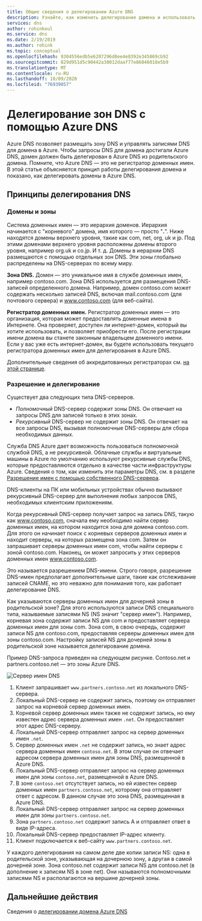 ```yaml
---
title: Общие сведения о делегировании Azure DNS
description: Узнайте, как изменить делегирование домена и использовать серверы имен Azure DNS для размещения домена.
services: dns
author: rohinkoul
ms.service: dns
ms.date: 2/19/2019
ms.author: rohink
ms.topic: conceptual
ms.openlocfilehash: 9304556edb5e6207296d8ee4e8392e345869cb92
ms.sourcegitcommit: 829d951d5c90442a38012daaf77e86046018e5b9
ms.translationtype: MT
ms.contentlocale: ru-RU
ms.lasthandoff: 10/09/2020
ms.locfileid: "76939057"
---
```

# <a name="delegation-of-dns-zones-with-azure-dns"></a>Делегирование зон DNS с помощью Azure DNS

Azure DNS позволяет размещать зону DNS и управлять записями DNS для домена в Azure. Чтобы запросы DNS для домена достигали Azure DNS, домен должен быть делегирован в Azure DNS из родительского домена. Помните, что Azure DNS — это не регистратор доменных имен. В этой статье объясняется принцип работы делегирования домена и показано, как делегировать домены в Azure DNS.

## <a name="how-dns-delegation-works"></a>Принципы делегирования DNS

### <a name="domains-and-zones"></a>Домены и зоны

Система доменных имен — это иерархия доменов. Иерархия начинается с "корневого" домена, имя которого — просто "**.**".  Ниже находятся домены верхнего уровня, такие как com, net, org, uk и jp.  Под этими доменами верхнего уровня расположены домены второго уровня, например org.uk и co.jp.  И т. д. Домены в иерархии DNS размещаются с помощью отдельных зон DNS. Эти зоны глобально распределены на DNS-серверах по всему миру.

**Зона DNS.** Домен — это уникальное имя в службе доменных имен, например contoso.com. Зона DNS используется для размещения DNS-записей определенного домена. Например, домен contoso.com может содержать несколько записей DNS, включая mail.contoso.com (для почтового сервера) и www.contoso.com (для веб-сайта).

**Регистратор доменных имен.** Регистратор доменных имен — это организация, которая может предоставлять доменные имена в Интернете. Она проверяет, доступен ли интернет-домен, который вы хотите использовать, и позволяет приобрести его. После регистрации имени домена вы станете законным владельцем доменного имени. Если у вас уже есть интернет-домен, вы будете использовать текущего регистратора доменных имен для делегирования в Azure DNS.

Дополнительные сведения об аккредитованных регистраторах см. [на этой странице](https://www.icann.org/registrar-reports/accredited-list.html).

### <a name="resolution-and-delegation"></a>Разрешение и делегирование

Существует два следующих типа DNS-серверов.

* *Полномочный* DNS-сервер содержит зоны DNS. Он отвечает на запросы DNS для записей только в этих зонах.
* *Рекурсивный* DNS-сервер не содержит зоны DNS. Он отвечает на все запросы DNS, вызывая полномочные DNS-серверы для сбора необходимых данных.

Служба DNS Azure дает возможность пользоваться полномочной службой DNS,  а не рекурсивной. Облачные службы и виртуальные машины в Azure по умолчанию используют рекурсивные службы DNS, которые предоставляются отдельно в качестве части инфраструктуры Azure. Сведения о том, как изменить эти параметры DNS, см. в разделе [Разрешение имен с помощью собственного DNS-сервера](../virtual-network/virtual-networks-name-resolution-for-vms-and-role-instances.md#name-resolution-that-uses-your-own-dns-server).

DNS-клиенты на ПК или мобильных устройствах обычно вызывают рекурсивный DNS-сервер для выполнения любых запросов DNS, необходимых клиентским приложениям.

Когда рекурсивный DNS-сервер получает запрос на запись DNS, такую как www.contoso.com, сначала ему необходимо найти сервер доменных имен, на котором находится зона для домена contoso.com. Для этого он начинает поиск с корневых серверов доменных имен и находит серверы, на которых размещена зона com. Затем он запрашивает серверы доменных имен com, чтобы найти серверы с зоной contoso.com.  Наконец, он может запросить у этих серверов доменных имен www.contoso.com.

Это называется разрешением DNS-имени. Строго говоря, разрешение DNS-имен предполагает дополнительные шаги, такие как отслеживание записей CNAME, но это неважно для понимания того, как работает делегирование DNS.

Как указываются серверы доменных имен для дочерней зоны в родительской зоне? Для этого используются записи DNS специального типа, называемые записями NS (NS значит "сервер имен"). Например, корневая зона содержит записи NS для com и предоставляет сервера доменных имен для зоны com. Зона com, в свою очередь, содержит записи NS для contoso.com, предоставляя серверы доменных имен для зоны contoso.com. Настройку записей NS для дочерней зоны в родительской зоне называется делегирование домена.

Пример DNS-запроса приведен на следующем рисунке. Contoso.net и partners.contoso.net — это зоны Azure DNS.

![Сервер имен DNS](./media/dns-domain-delegation/image1.png)

1. Клиент запрашивает `www.partners.contoso.net` из локального DNS-сервера.
2. Локальный DNS-сервер не содержит запись, поэтому он отправляет запрос на корневой сервер доменных имен.
3. Корневой сервер доменных имен также не содержит запись, но ему известен адрес сервера доменных имен `.net`. Он предоставляет этот адрес DNS-серверу.
4. Локальный DNS-сервер отправляет запрос на сервер доменных имен `.net`.
5. Сервер доменных имен `.net` не содержит запись, но знает адрес сервера доменных имен `contoso.net`. В этом случае он отвечает адресом сервера доменных имен для зоны DNS, размещенной в Azure DNS.
6. Локальный DNS-сервер отправляет запрос на сервер доменных имен для зоны `contoso.net`, размещенной в Azure DNS.
7. В зоне `contoso.net` отсутствует запись, но ей известен сервер доменных имен `partners.contoso.net`, которому она отправляет ответ с адресом. В данном случае это зона DNS, размещенная в Azure DNS.
8. Локальный DNS-сервер отправляет запрос на сервер доменных имен для зоны `partners.contoso.net`.
9. Зона `partners.contoso.net` содержит запись A и отправляет ответ в виде IP-адреса.
10. Локальный DNS-сервер предоставляет IP-адрес клиенту.
11. Клиент подключается к веб-сайту `www.partners.contoso.net`.

У каждого делегирования на самом деле две копии записи NS: одна в родительской зоне, указывающая на дочернюю зону, а другая в самой дочерней зоне. Зона contoso.net содержит записи NS для contoso.net (в дополнение к записям NS в зоне net). Они называются полномочными записями NS и располагаются на вершине дочерней зоны.

## <a name="next-steps"></a>Дальнейшие действия

Сведения о [делегировании домена Azure DNS](dns-delegate-domain-azure-dns.md)


